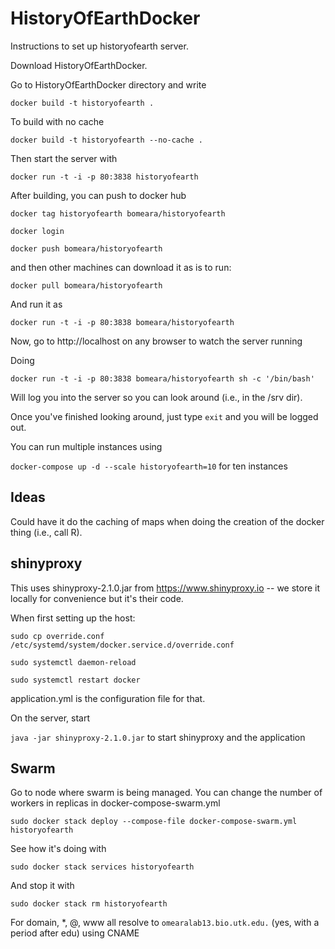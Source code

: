 # HistoryOfEarthDocker
Instructions to set up historyofearth server.

Download HistoryOfEarthDocker.

Go to HistoryOfEarthDocker directory and write

`docker build -t historyofearth .`

To build with no cache

`docker build -t historyofearth --no-cache .`

Then start the server with

`docker run -t -i -p 80:3838 historyofearth`

After building, you can push to docker hub

`docker tag historyofearth bomeara/historyofearth`

`docker login`

`docker push bomeara/historyofearth`

and then other machines can download it as is to run:

`docker pull bomeara/historyofearth`

And run it as

`docker run -t -i -p 80:3838 bomeara/historyofearth`

Now, go to http://localhost on any browser to watch the server running

Doing

`docker run -t -i -p 80:3838 bomeara/historyofearth sh -c '/bin/bash'`

Will log you into the server so you can look around (i.e., in the /srv dir).

Once you've finished looking around, just type `exit` and you will be logged out.

You can run multiple instances using

`docker-compose up -d --scale historyofearth=10` for ten instances

## Ideas

Could have it do the caching of maps when doing the creation of the docker thing (i.e., call R).

## shinyproxy

This uses shinyproxy-2.1.0.jar from https://www.shinyproxy.io -- we store it locally for convenience but it's their code.

When first setting up the host:

`sudo cp override.conf /etc/systemd/system/docker.service.d/override.conf`

`sudo systemctl daemon-reload`

`sudo systemctl restart docker`


application.yml is the configuration file for that.

On the server, start

`java -jar shinyproxy-2.1.0.jar` to start shinyproxy and the application



## Swarm

Go to node where swarm is being managed. You can change the number of workers in replicas in docker-compose-swarm.yml



`sudo docker stack deploy --compose-file docker-compose-swarm.yml historyofearth`

See how it's doing with

`sudo docker stack services historyofearth`

And stop it with

`sudo docker stack rm historyofearth`

For domain, *, @, www all resolve to `omearalab13.bio.utk.edu.` (yes, with a period after edu) using CNAME
